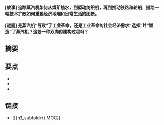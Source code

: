 #### [故事] 追踪蒸汽机如何从煤矿抽水，到驱动纺织机，再到推动铁路和轮船，描绘一幅技术扩散如何重塑经济地理和日常生活的图景。


#### [谜题] 是蒸汽机“导致”了工业革命，还是工业革命的社会经济需求“选择”并“塑造”了蒸汽机？这是一种双向的建构过程吗？


## 摘要


## 要点

- 
- 
- 

## 链接

- [[{h3_subfolder} MOC]]
